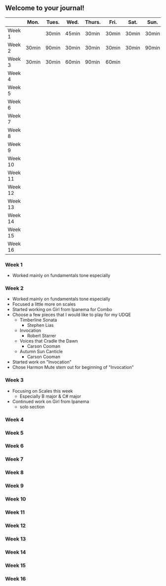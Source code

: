 ## Welcome to your journal!

|         | Mon.  | Tues. | Wed.  | Thurs. | Fri.  | Sat.  | Sun.  |
| ------- | ----- | ----- | ----- | ------ | ----- | ----- | ----- |
| Week 1  |       | 30min | 45min | 30min  | 30min | 30min | 30min |
| Week 2  | 30min | 90min | 30min | 30min  | 30min | 30min | 90min |
| Week 3  | 30min | 30min | 60min | 90min  | 60min |       |       |
| Week 4  |       |       |       |        |       |       |       |
| Week 5  |       |       |       |        |       |       |       |
| Week 6  |       |       |       |        |       |       |       |
| Week 7  |       |       |       |        |       |       |       |
| Week 8  |       |       |       |        |       |       |       |
| Week 9  |       |       |       |        |       |       |       |
| Week 10 |       |       |       |        |       |       |       |
| Week 11 |       |       |       |        |       |       |       |
| Week 12 |       |       |       |        |       |       |       |
| Week 13 |       |       |       |        |       |       |       |
| Week 14 |       |       |       |        |       |       |       |
| Week 15 |       |       |       |        |       |       |       |
| Week 16 |       |       |       |        |       |       |       |

### Week 1

* Worked mainly on fundamentals tone especially

### Week 2

* Worked mainly on fundamentals tone especially&#x20;
* Focused a little more on scales
* Started working on Girl from Ipanema for Combo
* Choose a few pieces that I would like to play for my UDQE
  * Timberline Sonata
    * Stephen Lias
  * Invocation
    * Robert Starrer
  * Voices that Cradle the Dawn
    * Carson Cooman
  * Autumn Sun Canticle
    * Carson Cooman
* Started work on "Invocation"
* Chose Harmon Mute stem out for beginning of "Invocation"

### Week 3

* Focusing on Scales this week&#x20;
  * Especially B major & C# major
* Continued work on Girl from Ipanema
  * solo section

### Week 4

### Week 5

### Week 6

### Week 7

### Week 8

### Week 9

### Week 10

### Week 11

### Week 12

### Week 13

### Week 14

### Week 15

### Week 16